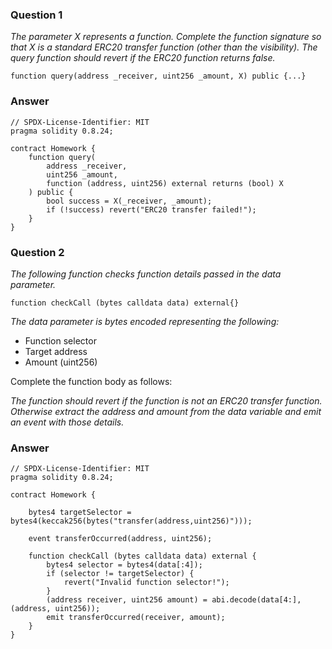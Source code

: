 ### Question 1

_The parameter X represents a function. Complete the function signature so that X is a standard ERC20 transfer function (other than the visibility). The query function should revert if the ERC20 function returns false._

```solidity
function query(address _receiver, uint256 _amount, X) public {...}
```

### Answer

```solidity
// SPDX-License-Identifier: MIT
pragma solidity 0.8.24;

contract Homework {
    function query(
        address _receiver,
        uint256 _amount,
        function (address, uint256) external returns (bool) X
    ) public {
        bool success = X(_receiver, _amount);
        if (!success) revert("ERC20 transfer failed!");
    }
}
```

### Question 2

_The following function checks function details passed in the data parameter._

```solidity
function checkCall (bytes calldata data) external{}
```

_The data parameter is bytes encoded representing the following:_

- Function selector
- Target address
- Amount (uint256)

Complete the function body as follows:

_The function should revert if the function is not an ERC20 transfer function. Otherwise extract the address and amount from the data variable and emit an event with those details._

### Answer

```solidity
// SPDX-License-Identifier: MIT
pragma solidity 0.8.24;

contract Homework {

    bytes4 targetSelector = bytes4(keccak256(bytes("transfer(address,uint256)")));

    event transferOccurred(address, uint256);

    function checkCall (bytes calldata data) external {
        bytes4 selector = bytes4(data[:4]);
        if (selector != targetSelector) {
            revert("Invalid function selector!");
        }
        (address receiver, uint256 amount) = abi.decode(data[4:], (address, uint256));
        emit transferOccurred(receiver, amount);
    }
}
```
